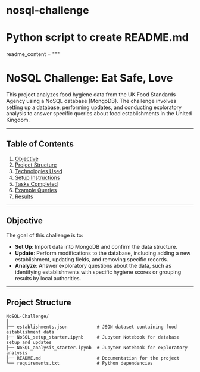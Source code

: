 # nosql-challenge
# Python script to create README.md

readme_content = """
# NoSQL Challenge: Eat Safe, Love

This project analyzes food hygiene data from the UK Food Standards Agency using a NoSQL database (MongoDB). The challenge involves setting up a database, performing updates, and conducting exploratory analysis to answer specific queries about food establishments in the United Kingdom.

---

## Table of Contents
1. [Objective](#objective)
2. [Project Structure](#project-structure)
3. [Technologies Used](#technologies-used)
4. [Setup Instructions](#setup-instructions)
5. [Tasks Completed](#tasks-completed)
6. [Example Queries](#example-queries)
7. [Results](#results)

---

## Objective

The goal of this challenge is to:
- **Set Up**: Import data into MongoDB and confirm the data structure.
- **Update**: Perform modifications to the database, including adding a new establishment, updating fields, and removing specific records.
- **Analyze**: Answer exploratory questions about the data, such as identifying establishments with specific hygiene scores or grouping results by local authorities.

---

## Project Structure

```plaintext
NoSQL-Challenge/
│
├── establishments.json           # JSON dataset containing food establishment data
├── NoSQL_setup_starter.ipynb     # Jupyter Notebook for database setup and updates
├── NoSQL_analysis_starter.ipynb  # Jupyter Notebook for exploratory analysis
├── README.md                     # Documentation for the project
└── requirements.txt              # Python dependencies
